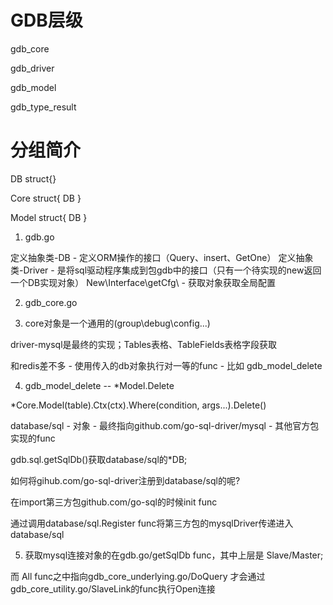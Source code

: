 # GDB层级

gdb_core

gdb_driver

gdb_model

gdb_type_result


# 分组简介

DB struct{}

Core struct{ DB }

Model struct{ DB }



1. gdb.go

定义抽象类-DB - 定义ORM操作的接口（Query、insert、GetOne）
定义抽象类-Driver - 是将sql驱动程序集成到包gdb中的接口（只有一个待实现的new返回一个DB实现对象）
New\Interface\getCfg\ - 获取对象获取全局配置

2. gdb_core.go


3. core对象是一个通用的(group\debug\config...)

driver-mysql是最终的实现；Tables表格、TableFields表格字段获取


和redis差不多 - 使用传入的db对象执行对一等的func - 比如 gdb_model_delete

4. gdb_model_delete -- *Model.Delete

*Core.Model(table).Ctx(ctx).Where(condition, args...).Delete()

database/sql - 对象   - 最终指向github.com/go-sql-driver/mysql  - 其他官方包实现的func

gdb.sql.getSqlDb()获取database/sql的*DB;

如何将gihub.com/go-sql-driver注册到database/sql的呢?

在import第三方包github.com/go-sql的时候init func

通过调用database/sql.Register func将第三方包的mysqlDriver传递进入database/sql

5. 获取mysql连接对象的在gdb.go/getSqlDb func，其中上层是 Slave/Master;

而 All func之中指向gdb_core_underlying.go/DoQuery 才会通过gdb_core_utility.go/SlaveLink的func执行Open连接


